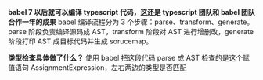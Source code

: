 **babel 7 以后就可以编译 typescript 代码，这还是 typescript 团队和 babel 团队合作一年的成果**
babel 编译流程分为 3 个步骤：parse、transform、generate。
parse 阶段负责编译源码成 AST，transform 阶段对 AST 进行增删改，generate 阶段打印 AST 成目标代码并生成 sorucemap。

**类型检查具体做了什么？**
使用 babel 把这段代码 parse 成 AST
检查的是这个赋值语句 AssignmentExpression，左右两边的类型是否匹配

